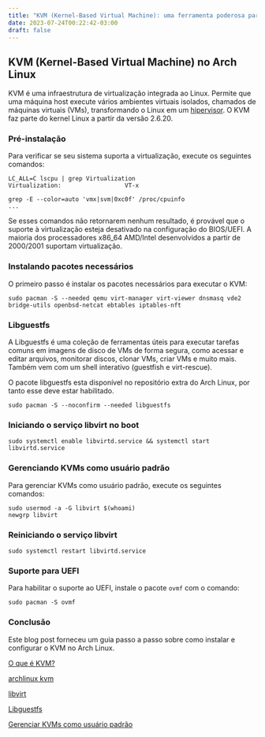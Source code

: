 ```yaml
---
title: "KVM (Kernel-Based Virtual Machine): uma ferramenta poderosa para virtualizar no Linux"
date: 2023-07-24T00:22:42-03:00
draft: false
---
```


## KVM (Kernel-Based Virtual Machine) no Arch Linux

KVM é uma infraestrutura de virtualização integrada ao Linux. Permite que uma máquina host execute vários ambientes virtuais isolados, chamados de máquinas virtuais (VMs), transformando o Linux em um [hipervisor](https://pt.wikipedia.org/wiki/Hipervisor). O KVM faz parte do kernel Linux a partir da versão 2.6.20.

### Pré-instalação

Para verificar se seu sistema suporta a virtualização, execute os seguintes comandos:

```
LC_ALL=C lscpu | grep Virtualization
Virtualization:                  VT-x
```

```
grep -E --color=auto 'vmx|svm|0xc0f' /proc/cpuinfo
...
```

Se esses comandos não retornarem nenhum resultado, é provável que o suporte à virtualização esteja desativado na configuração do BIOS/UEFI. A maioria dos processadores x86_64 AMD/Intel desenvolvidos a partir de 2000/2001 suportam virtualização.

### Instalando pacotes necessários

O primeiro passo é instalar os pacotes necessários para executar o KVM:

```
sudo pacman -S --needed qemu virt-manager virt-viewer dnsmasq vde2 bridge-utils openbsd-netcat ebtables iptables-nft
```

### Libguestfs

A Libguestfs é uma coleção de ferramentas úteis para executar tarefas comuns em imagens de disco de VMs de forma segura, como acessar e editar arquivos, monitorar discos, clonar VMs, criar VMs e muito mais. Também vem com um shell interativo (guestfish e virt-rescue).

O pacote libguestfs esta disponível no repositório extra do Arch Linux, por tanto esse deve estar habilitado.

```
sudo pacman -S --noconfirm --needed libguestfs 
```

### Iniciando o serviço libvirt no boot

```
sudo systemctl enable libvirtd.service && systemctl start libvirtd.service
```

### Gerenciando KVMs como usuário padrão

Para gerenciar KVMs como usuário padrão, execute os seguintes comandos:

```
sudo usermod -a -G libvirt $(whoami)
newgrp libvirt
```

### Reiniciando o serviço libvirt

```
sudo systemctl restart libvirtd.service
```

### Suporte para UEFI

Para habilitar o suporte ao UEFI, instale o pacote `ovmf` com o comando:

```
sudo pacman -S ovmf
```

### Conclusão

Este blog post forneceu um guia passo a passo sobre como instalar e configurar o KVM no Arch Linux.


[O que é KVM?](https://www.redhat.com/pt-br/topics/virtualization/what-is-KVM)

[archlinux kvm](https://wiki.archlinux.org/title/KVM)

[libvirt](https://wiki.archlinux.org/index.php/Libvirt)

[Libguestfs](http://www.libguestfs.org/)

[Gerenciar KVMs como usuário padrão](https://documentation.suse.com/sles/11-SP4/html/SLES-kvm4zseries/cha-libvirt-connect.html)
